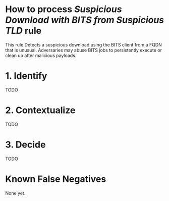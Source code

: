 # How to process *Suspicious Download with BITS from Suspicious TLD* rule
This rule Detects a suspicious download using the BITS client from a FQDN that is unusual. Adversaries may abuse BITS jobs to persistently execute or clean up after malicious payloads.

# 1. Identify
TODO

# 2. Contextualize
TODO

# 3. Decide
TODO

# Known False Negatives
None yet.
